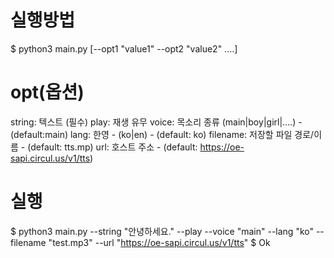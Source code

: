 # 실행방법

$ python3 main.py [--opt1 "value1" --opt2 "value2" ....]

# opt(옵션)
string: 텍스트 (필수) 
play: 재생 유무
voice: 목소리 종류 (main|boy|girl|....) - (default:main)
lang: 한영 - (ko|en) - (default: ko)
filename: 저장할 파일 경로/이름 - (default: tts.mp)
url: 호스트 주소 - (default: https://oe-sapi.circul.us/v1/tts)

# 실행
$ python3 main.py --string "안녕하세요." --play --voice "main" --lang "ko" --filename "test.mp3" --url "https://oe-sapi.circul.us/v1/tts"
$ Ok
